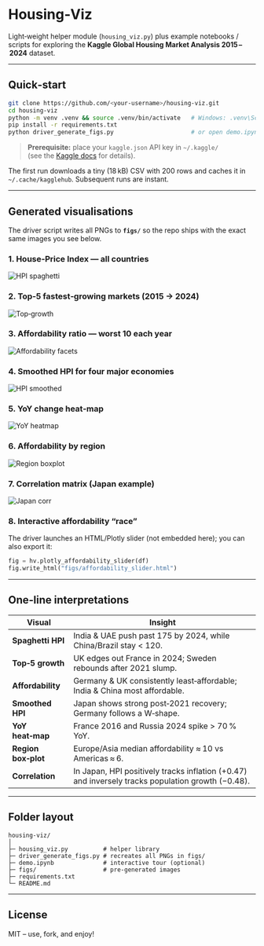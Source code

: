 # Housing‑Viz

Light‑weight helper module (`housing_viz.py`) plus example notebooks / scripts
for exploring the **Kaggle Global Housing Market Analysis 2015 – 2024** dataset.

---

## Quick‑start

```bash
git clone https://github.com/<your‑username>/housing‑viz.git
cd housing-viz
python -m venv .venv && source .venv/bin/activate   # Windows: .venv\Scripts\activate
pip install -r requirements.txt
python driver_generate_figs.py                      # or open demo.ipynb
```

> **Prerequisite:** place your `kaggle.json` API key in `~/.kaggle/`  
> (see the [Kaggle docs](https://www.kaggle.com/docs/api) for details).

The first run downloads a tiny (18 kB) CSV with 200 rows and caches it in
`~/.cache/kagglehub`. Subsequent runs are instant.

---

## Generated visualisations

The driver script writes all PNGs to **`figs/`** so the repo ships with the
exact same images you see below.

### 1. House‑Price Index — all countries
![HPI spaghetti](Housing_Data/figs/hpi_spaghetti.png)

### 2. Top‑5 fastest‑growing markets (2015 → 2024)
![Top‑growth](Housing_Data/figs/top5_growth.png)

### 3. Affordability ratio — worst 10 each year
![Affordability facets](Housing_Data/figs/affordability_facets.png)

### 4. Smoothed HPI for four major economies
![HPI smoothed](Housing_Data/figs/hpi_smoothed_panel.png)

### 5. YoY change heat‑map
![YoY heatmap](Housing_Data/figs/yoy_heatmap.png)

### 6. Affordability by region
![Region boxplot](Housing_Data/figs/region_boxplot.png)

### 7. Correlation matrix (Japan example)
![Japan corr](Housing_Data/figs/japan_corr.png)

### 8. Interactive affordability “race”
The driver launches an HTML/Plotly slider (not embedded here); you can also
export it:

```python
fig = hv.plotly_affordability_slider(df)
fig.write_html("figs/affordability_slider.html")
```

---

## One‑line interpretations

| Visual | Insight |
|--------|---------|
| **Spaghetti HPI** | India & UAE push past 175 by 2024, while China/Brazil stay < 120. |
| **Top‑5 growth** | UK edges out France in 2024; Sweden rebounds after 2021 slump. |
| **Affordability** | Germany & UK consistently least‑affordable; India & China most affordable. |
| **Smoothed HPI** | Japan shows strong post‑2021 recovery; Germany follows a W‑shape. |
| **YoY heat‑map** | France 2016 and Russia 2024 spike > 70 % YoY. |
| **Region box‑plot** | Europe/Asia median affordability ≈ 10 vs Americas ≈ 6. |
| **Correlation** | In Japan, HPI positively tracks inflation (+0.47) and inversely tracks population growth (−0.48). |

---

## Folder layout

```
housing-viz/
│
├─ housing_viz.py          # helper library
├─ driver_generate_figs.py # recreates all PNGs in figs/
├─ demo.ipynb              # interactive tour (optional)
├─ figs/                   # pre‑generated images
├─ requirements.txt
└─ README.md
```

---

## License

MIT – use, fork, and enjoy!
